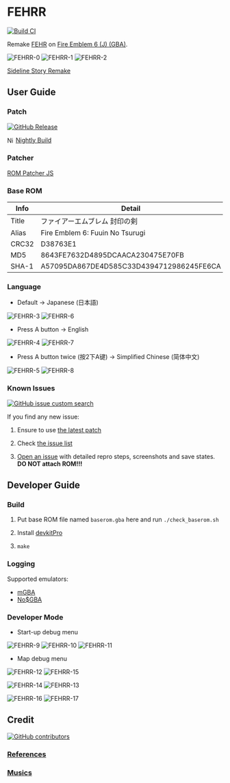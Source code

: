 # FEHRR

[![Build CI](https://github.com/laqieer/FEHRR/actions/workflows/build.yml/badge.svg)](https://github.com/laqieer/FEHRR/actions/workflows/build.yml)

Remake [FEHR](https://github.com/laqieer/FEHR) on [Fire Emblem 6 (J) (GBA)](https://ja.wikipedia.org/wiki/%E3%83%95%E3%82%A1%E3%82%A4%E3%82%A2%E3%83%BC%E3%82%A8%E3%83%A0%E3%83%96%E3%83%AC%E3%83%A0_%E5%B0%81%E5%8D%B0%E3%81%AE%E5%89%A3).

![FEHRR-0](https://github.com/user-attachments/assets/6c02fccf-1c34-44e4-8154-7eae984a41f3)
![FEHRR-1](https://github.com/user-attachments/assets/ce0cc91a-ddf9-4795-a8b3-224b09251d35)
![FEHRR-2](https://github.com/user-attachments/assets/70ff90d6-331f-486d-9629-008e33801d68)

[Sideline Story Remake](https://github.com/laqieer/FEHRG)

## User Guide

### Patch

[![GitHub Release](https://img.shields.io/github/v/release/laqieer/FEHRR)](https://github.com/laqieer/FEHRR/releases/latest)

<img src="https://raw.githubusercontent.com/oprypin/nightly.link/master/logo.svg" alt="Nightly Build" height="16" style="height: 16px; vertical-align: sub"> [Nightly Build](https://nightly.link/laqieer/FEHRR/workflows/build/main/nightly-build)

### Patcher

[ROM Patcher JS](https://www.marcrobledo.com/RomPatcher.js/)

### Base ROM

|Info|Detail|
|---|---|
|Title|ファイアーエムブレム 封印の剣|
|Alias|Fire Emblem 6: Fuuin No Tsurugi|
|CRC32|D38763E1|
|MD5|8643FE7632D4895DCAACA230475E70FB|
|SHA-1|A57095DA867DE4D585C33D4394712986245FE6CA|

### Language

- Default → Japanese (日本語)

![FEHRR-3](https://github.com/user-attachments/assets/d3903435-7612-4770-9e4d-33d1a1f6ef8c)
![FEHRR-6](https://github.com/user-attachments/assets/f5acbcf3-61d0-4144-966f-ee55da69c1fb)

- Press A button → English

![FEHRR-4](https://github.com/user-attachments/assets/48e45791-bd84-45a6-b9be-f88592104991)
![FEHRR-7](https://github.com/user-attachments/assets/a50609a5-5855-4860-9896-ba10b5f3cbe9)

- Press A button twice (按2下A键) → Simplified Chinese (简体中文)

![FEHRR-5](https://github.com/user-attachments/assets/97a444a4-1276-41cf-948a-6250853fe799)
![FEHRR-8](https://github.com/user-attachments/assets/fdcee892-8442-417d-87ca-e26565b92705)

### Known Issues

[![GitHub issue custom search](https://img.shields.io/github/issues-search?query=repo%3Alaqieer%2FFEHRR%20is%3Aopen%20label%3Abug)](https://github.com/laqieer/FEHRR/labels/bug)

If you find any new issue:

1. Ensure to use [the latest patch](https://github.com/laqieer/FEHRR?tab=readme-ov-file#patch)

1. Check [the issue list](https://github.com/laqieer/FEHRR?tab=readme-ov-file#known-issues)

1. [Open an issue](https://github.com/laqieer/FEHRR/issues/new/choose) with detailed repro steps, screenshots and save states. **DO NOT attach ROM!!!**

## Developer Guide

### Build

1. Put base ROM file named `baserom.gba` here and run `./check_baserom.sh`

1. Install [devkitPro](https://devkitpro.org/)

1. `make`

### Logging

Supported emulators:

- [mGBA](https://mgba.io/)
- [No$GBA](https://www.nogba.com/)

### Developer Mode

- Start-up debug menu

![FEHRR-9](https://github.com/user-attachments/assets/8beea15d-c658-4388-ba44-500fb773c6b8)
![FEHRR-10](https://github.com/user-attachments/assets/4dba8e10-7ff6-4912-a187-83bdbe9e6c2b)
![FEHRR-11](https://github.com/user-attachments/assets/beebe3d1-09ed-4695-8b20-6fb61371f6ff)

- Map debug menu

![FEHRR-12](https://github.com/user-attachments/assets/ffb65f04-b89a-4cfa-b0bf-0aef241afb7a)
![FEHRR-15](https://github.com/user-attachments/assets/5fc75cfd-c13b-4eb6-be9a-dae766c9cb62)

![FEHRR-14](https://github.com/user-attachments/assets/fd1c5c44-66e8-4bcc-a6e6-642cf781cf3e)
![FEHRR-13](https://github.com/user-attachments/assets/b3b7bff6-1c35-4d1b-a425-b82b7de365fc)

![FEHRR-16](https://github.com/user-attachments/assets/c49d4530-e140-42e6-adf6-1acc8d861b1f)
![FEHRR-17](https://github.com/user-attachments/assets/2e8adc6c-2747-4441-80ff-318ef6a1a404)

## Credit

[![GitHub contributors](https://img.shields.io/github/contributors/laqieer/FEHRR)](https://github.com/laqieer/FEHRR/graphs/contributors)

### [References](.gitmodules)

### [Musics](music/appeared_musics.json)

